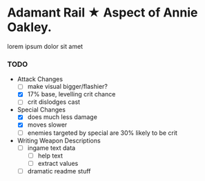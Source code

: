 # Adamant Rail ★ Aspect of Annie Oakley.

lorem ipsum dolor sit amet

### TODO
- Attack Changes
    - [ ] make visual bigger/flashier?
    - [x] 17% base, levelling crit chance
    - [ ] crit dislodges cast
- Special Changes
    - [x] does much less damage
    - [x] moves slower
    - [ ] enemies targeted by special are 30% likely to be crit
- Writing Weapon Descriptions
    - [ ] ingame text data
      - [ ] help text
      - [ ] extract values
    - [ ] dramatic readme stuff